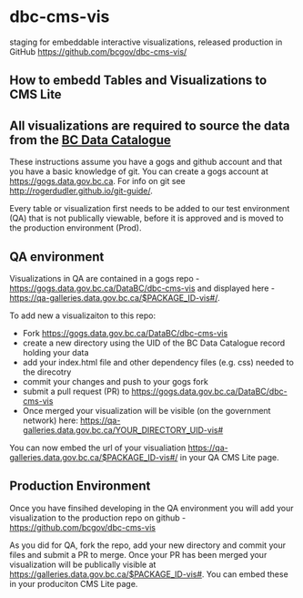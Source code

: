 # dbc-cms-vis

staging for embeddable interactive visualizations, released production in GitHub
https://github.com/bcgov/dbc-cms-vis/ 

## How to embedd Tables and Visualizations to CMS Lite
## All visualizations are required to source the data from the [BC Data Catalogue](https://catalogue.data.gov.bc.ca/dataset)

These instructions assume you have a gogs and github account and that you have a basic knowledge of git. You can create a gogs account at https://gogs.data.gov.bc.ca. For info on git see http://rogerdudler.github.io/git-guide/.

Every table or visualization first needs to be added to our test environment (QA) that is not publically viewable, before it is approved and is moved to the production environment (Prod). 

## QA environment
Visualizations in QA are contained in a gogs repo - https://gogs.data.gov.bc.ca/DataBC/dbc-cms-vis and displayed here - https://qa-galleries.data.gov.bc.ca/$PACKAGE_ID-vis#/. 

To add new a visualizaiton to this repo:
- Fork https://gogs.data.gov.bc.ca/DataBC/dbc-cms-vis
- create a new directory using the UID of the BC Data Catalogue record holding your data
- add your index.html file and other dependency files (e.g. css) needed to the direcotry
- commit your changes and push to your gogs fork
- submit a pull request (PR) to https://gogs.data.gov.bc.ca/DataBC/dbc-cms-vis
- Once merged your visualization will be visible (on the government network) here: https://qa-galleries.data.gov.bc.ca/YOUR_DIRECTORY_UID-vis#

You can now embed the url of your visualiation https://qa-galleries.data.gov.bc.ca/$PACKAGE_ID-vis#/ in your QA CMS Lite page. 

## Production Environment
Once you have finsihed developing in the QA environment you will add your visualization to the production repo on github - https://github.com/bcgov/dbc-cms-vis

As you did for QA, fork the repo, add your new directory and commit your files and submit a PR to merge. Once your PR has been merged your visualization will be publically visible at https://galleries.data.gov.bc.ca/$PACKAGE_ID-vis#. You can embed these in your produciton CMS Lite page.
